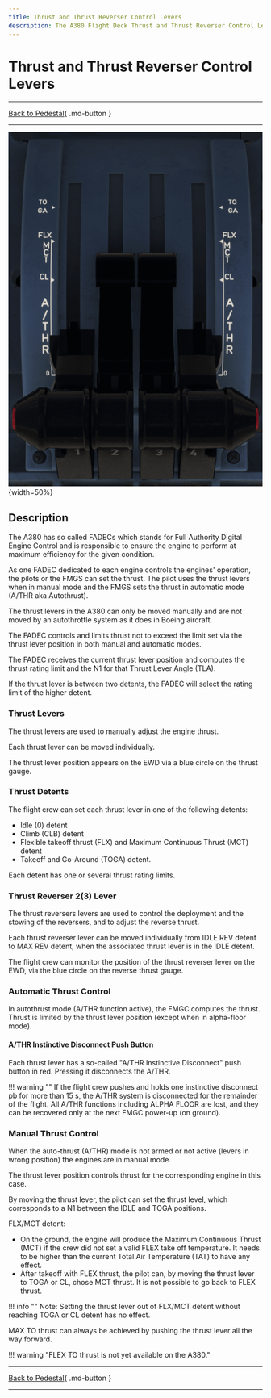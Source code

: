 ```yaml
---
title: Thrust and Thrust Reverser Control Levers
description: The A380 Flight Deck Thrust and Thrust Reverser Control Levers description.
---
```


# Thrust and Thrust Reverser Control Levers

---

[Back to Pedestal](../overviews/pedestal.md){ .md-button }

---

![img.png](../../../assets/a380x-briefing/flight-deck/pedestal/thrust-levers.png){width=50%}

[//]: # (TODO: This needs polishing)

## Description

The A380 has so called FADECs which stands for Full Authority Digital Engine Control and is responsible to ensure the 
engine to perform at maximum efficiency for the given condition.

As one FADEC dedicated to each engine controls the engines' operation, the pilots or the FMGS can set the thrust. The 
pilot uses the thrust levers when in manual mode and the FMGS sets the thrust in automatic mode (A/THR aka Autothrust).

The thrust levers in the A380 can only be moved manually and are not moved by an autothrottle system as it does in 
Boeing aircraft.

The FADEC controls and limits thrust not to exceed the limit set via the thrust lever position in both manual and 
automatic modes.

The FADEC receives the current thrust lever position and computes the thrust rating limit and the N1 for that Thrust 
Lever Angle (TLA).

If the thrust lever is between two detents, the FADEC will select the rating limit of the higher detent.

### Thrust Levers

The thrust levers are used to manually adjust the engine thrust.

Each thrust lever can be moved individually.

The thrust lever position appears on the EWD via a blue circle on the thrust gauge.

### Thrust Detents 

The flight crew can set each thrust lever in one of the following detents:

- Idle (0) detent
- Climb (CLB) detent
- Flexible takeoff thrust (FLX) and Maximum Continuous Thrust (MCT) detent
- Takeoff and Go-Around (TOGA) detent.
 
Each detent has one or several thrust rating limits.

### Thrust Reverser 2(3) Lever

The thrust reversers levers are used to control the deployment and the stowing of the reversers, and to
adjust the reverse thrust.

Each thrust reverser lever can be moved individually from IDLE REV detent to MAX REV detent, when
the associated thrust lever is in the IDLE detent.

The flight crew can monitor the position of the thrust reverser lever on the EWD, via the blue circle on
the reverse thrust gauge.

### Automatic Thrust Control

In autothrust mode (A/THR function active), the FMGC computes the thrust. Thrust is limited by the thrust lever position 
(except when in alpha-floor mode).

#### A/THR Instinctive Disconnect Push Button

Each thrust lever has a so-called "A/THR Instinctive Disconnect" push button in red. Pressing it disconnects the A/THR.

!!! warning ""
    If the flight crew pushes and holds one instinctive disconnect pb for more than 15 s, the A/THR system 
    is disconnected for the remainder of the flight. All A/THR functions including ALPHA FLOOR are lost, and they can be 
    recovered only at the next FMGC power-up (on ground).

### Manual Thrust Control

When the auto-thrust (A/THR) mode is not armed or not active (levers in wrong position) the engines are in manual mode.

The thrust lever position controls thrust for the corresponding engine in this case.

By moving the thrust lever, the pilot can set the thrust level, which corresponds to a N1 between the IDLE and TOGA
positions.

FLX/MCT detent:

- On the ground, the engine will produce the Maximum Continuous Thrust (MCT) if the crew did not set a valid FLEX take
  off temperature. It needs to be higher than the current Total Air Temperature (TAT) to have any effect.
- After takeoff with FLEX thrust, the pilot can, by moving the thrust lever to TOGA or CL, chose MCT thrust. It is not
  possible to go back to FLEX thrust.

!!! info ""
    Note: Setting the thrust lever out of FLX/MCT detent without reaching TOGA or CL detent has no effect.

MAX TO thrust can always be achieved by pushing the thrust lever all the way forward.

!!! warning "FLEX TO thrust is not yet available on the A380."

---

[Back to Pedestal](../overviews/pedestal.md){ .md-button }

---


